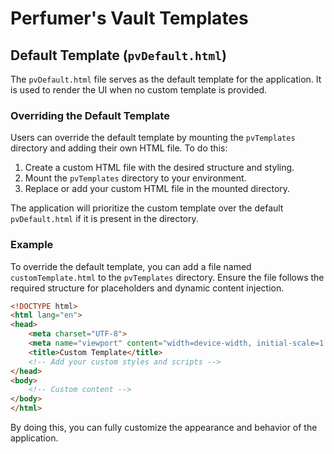 # Perfumer's Vault Templates

## Default Template (`pvDefault.html`)

The `pvDefault.html` file serves as the default template for the application. It is used to render the UI when no custom template is provided.

### Overriding the Default Template

Users can override the default template by mounting the `pvTemplates` directory and adding their own HTML file. To do this:

1. Create a custom HTML file with the desired structure and styling.
2. Mount the `pvTemplates` directory to your environment.
3. Replace or add your custom HTML file in the mounted directory.

The application will prioritize the custom template over the default `pvDefault.html` if it is present in the directory.

### Example

To override the default template, you can add a file named `customTemplate.html` to the `pvTemplates` directory. Ensure the file follows the required structure for placeholders and dynamic content injection.

```html
<!DOCTYPE html>
<html lang="en">
<head>
    <meta charset="UTF-8">
    <meta name="viewport" content="width=device-width, initial-scale=1.0">
    <title>Custom Template</title>
    <!-- Add your custom styles and scripts -->
</head>
<body>
    <!-- Custom content -->
</body>
</html>
```

By doing this, you can fully customize the appearance and behavior of the application.
